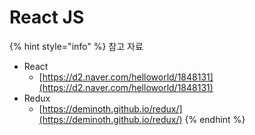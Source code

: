 # React JS

{% hint style="info" %}
참고 자료 

* React 
  * [https://d2.naver.com/helloworld/1848131](https://d2.naver.com/helloworld/1848131)
* Redux
  * [https://deminoth.github.io/redux/](https://deminoth.github.io/redux/)
{% endhint %}



